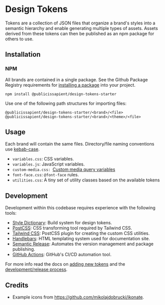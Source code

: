 # Design Tokens

Tokens are a collection of JSON files that organize a brand's styles into a semantic hierarchy and enable generating multiple types of assets. Assets derived from these tokens can then be published as an npm package for others to use.

## Installation

### NPM

All brands are contained in a single package.
See the Github Package Registry requirements for [installing a package](https://docs.github.com/en/packages/working-with-a-github-packages-registry/working-with-the-npm-registry#installing-a-package) into your project.

```shell
npm install @publicissapient/design-tokens-starter
```

Use one of the following path structures for importing files:

```
@publicissapient/design-tokens-starter/<brand>/<file>
@publicissapient/design-tokens-starter/<brand>/<theme>/<file>
```

## Usage

Each brand will contain the same files. Directory/file naming conventions use [kebab-case](<https://en.wikipedia.org/wiki/Naming_convention_(programming)#Delimiter-separated_words>).

- `variables.css`: CSS variables.
- `variables.js`: JavaScript variables.
- `custom-media.css: `[Custom media query variables](https://drafts.csswg.org/mediaqueries-5/#custom-mq)
- `font-face.css`: `@font-face` rules.
- `utilities.css`: A tiny set of utility classes based on the available tokens

## Development

Development within this codebase requires experience with the following tools:

- [Style Dictionary](https://amzn.github.io/style-dictionary/): Build system for design tokens.
- [PostCSS](https://postcss.org/): CSS transforming tool required by Tailwind CSS.
- [Tailwind CSS](https://tailwindcss.com/docs): PostCSS plugin for creating the custom CSS utilities.
- [Handlebars](https://handlebarsjs.com/): HTML templating system used for documentation site.
- [Semantic Release](https://semantic-release.gitbook.io/semantic-release/): Automates the version management and package publishing.
- [GitHub Actions](https://docs.github.com/en/actions/learn-github-actions/introduction-to-github-actions): GitHub's CI/CD automation tool.

For more info read the docs on [adding new tokens](docs/adding-new-tokens.md) and the [development/release process](docs/development.md).

## Credits

- Example icons from <https://github.com/mikolajdobrucki/ikonate>.
